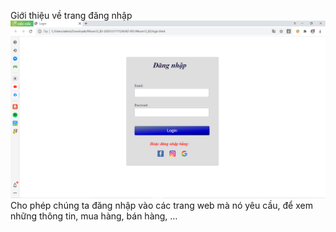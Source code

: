 Giới thiệu về trang đăng nhập 
   <img src="giaodien.png" >
   <br>Cho phép chúng ta đăng nhập vào các trang web mà nó yêu cầu, để xem những thông tin, mua hàng, bán hàng, …</b>